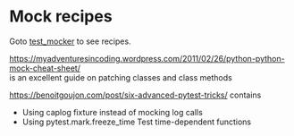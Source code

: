 # Mock recipes

Goto [test_mocker](tests/test_mocker.py) to see recipes.  

<https://myadventuresincoding.wordpress.com/2011/02/26/python-python-mock-cheat-sheet/>  
is an excellent guide on patching classes and class methods

<https://benoitgoujon.com/post/six-advanced-pytest-tricks/> contains

- Using caplog fixture instead of mocking log calls
- Using pytest.mark.freeze_time Test time-dependent functions
